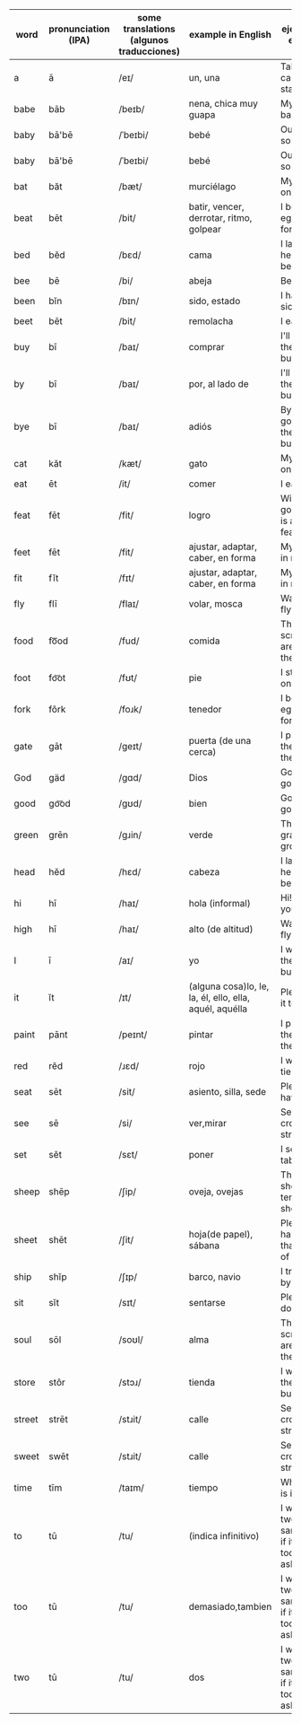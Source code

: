|word|pronunciation (IPA)|some translations (algunos traducciones)|example in English|ejemplo en español|
|----|----|----|----|----|
|a|ā|/eɪ/|un, una|Take your car to a gas station|
|babe|bāb|/beɪb/|nena, chica muy guapa|My wife is a babe|
|baby|bā'bē|/ˈbeɪbi/|bebé|Our baby is so cute|
|baby|bā'bē|/ˈbeɪbi/|bebé|Our baby is so cute|
|bat|băt|/bæt/|murciélago|My cat sat on a bat|
|beat|bēt|/bit/|batir, vencer, derrotar, ritmo, golpear|I beat the eggs with a fork|
|bed|bĕd|/bɛd/|cama|I lay my head on the bed|
|bee|bē|/bi/|abeja|Bees buzz|
|been|bĭn|/bɪn/|sido, estado|I have been sick|
|beet|bēt|/bit/|remolacha|I eat beets|
|buy|bī|/baɪ/|comprar|I'll go by the store to buy fish|
|by|bī|/baɪ/|por, al lado de|I'll go by the store to buy fish|
|bye|bī|/baɪ/|adiós|Bye! I'm going by the store to buy fish|
|cat|kăt|/kæt/|gato|My cat sat on a bat|
|eat|ēt|/it/|comer|I eat beets|
|feat|fēt|/fit/|logro|Winning a gold medal is a great feat|
|feet|fēt|/fit/|ajustar, adaptar, caber, en forma|My feet fit in my shoes|
|fit|fĭt|/fɪt/|ajustar, adaptar, caber, en forma|My feet fit in my shoes|
|fly|flī|/flaɪ/|volar, mosca|Watch the fly fly high|
|food|fo͞od|/fud/|comida|The scriptures are food for the soul|
|foot|fo͝ot|/fʊt/|pie|I stand on one foot|
|fork|fôrk|/foɹk/|tenedor|I beat the eggs with a fork|
|gate|gāt|/ɡeɪt/|puerta (de una cerca)|I painted the gate in the fence|
|God|gäd|/ɡɑd/|Dios|God is good|
|good|go͝od|/gʊd/|bien|God is good|
|green|grēn|/gɹin/|verde|The green grass grows|
|head|hĕd|/hɛd/|cabeza|I lay my head on the bed|
|hi|hī|/haɪ/|hola (informal)|Hi! How are you?|
|high|hī|/haɪ/|alto (de altitud)|Watch the fly fly high|
|I|ī|/aɪ/|yo|I went by the store to buy fish|
|it|ĭt|/ɪt/|(alguna cosa)lo, le, la, él, ello, ella, aquél, aquélla|Please give it to me|
|paint|pānt|/peɪnt/|pintar|I painted the gate in the fence|
|red|rĕd|/ɹɛd/|rojo|I wear a red tie|
|seat|sēt|/sit/|asiento, silla, sede|Please have a seat|
|see|sē|/si/|ver,mirar|See the bee cross the street!|
|set|sĕt|/sɛt/|poner|I set the table|
|sheep|shēp|/ʃip/|oveja, ovejas|The shepherd tends his sheep|
|sheet|shēt|/ʃit/|hoja(de papel), sábana|Please hand me that sheet of paper|
|ship|shĭp|/ʃɪp/|barco, navio|I traveled by ship|
|sit|sĭt|/sɪt/|sentarse|Please sit down|
|soul|sōl|/soʊl/|alma|The scriptures are food for the soul|
|store|stôr|/stɔɹ/|tienda|I went by the store to buy fish|
|street|strēt|/stɹit/|calle|See the bee cross the street!|
|sweet|swēt|/stɹit/|calle|See the bee cross the street!|
|time|tīm|/taɪm/|tiempo|What time is it?|
|to|tū|/tu/|(indica infinitivo)|I would like two sandwiches if it's not too much to ask|
|too|tū|/tu/|demasiado,tambien|I would like two sandwiches if it's not too much to ask|
|two|tū|/tu/|dos|I would like two sandwiches if it's not too much to ask|
